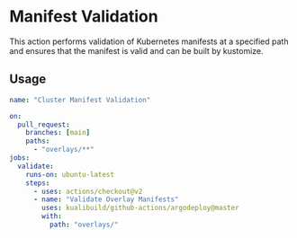 # Manifest Validation

This action performs validation of Kubernetes manifests at a specified path and ensures that the manifest is valid and can be built by kustomize.

## Usage

```yaml
name: "Cluster Manifest Validation"

on:
  pull_request:
    branches: [main]
    paths:
      - "overlays/**"
jobs:
  validate:
    runs-on: ubuntu-latest
    steps:
      - uses: actions/checkout@v2
      - name: "Validate Overlay Manifests"
        uses: kualibuild/github-actions/argodeploy@master
        with:
          path: "overlays/"
```
